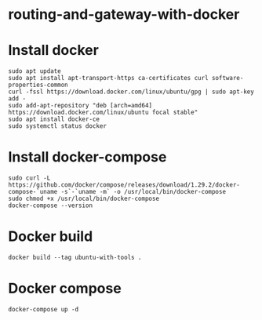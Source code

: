 # routing-and-gateway-with-docker
# Install docker
```
sudo apt update
sudo apt install apt-transport-https ca-certificates curl software-properties-common
curl -fssl https://download.docker.com/linux/ubuntu/gpg | sudo apt-key add -
sudo add-apt-repository "deb [arch=amd64] https://download.docker.com/linux/ubuntu focal stable"
sudo apt install docker-ce
sudo systemctl status docker
```

# Install docker-compose
```
sudo curl -L https://github.com/docker/compose/releases/download/1.29.2/docker-compose-`uname -s`-`uname -m` -o /usr/local/bin/docker-compose
sudo chmod +x /usr/local/bin/docker-compose
docker-compose --version
```


# Docker build
```
docker build --tag ubuntu-with-tools .
```

# Docker compose
```
docker-compose up -d
```
